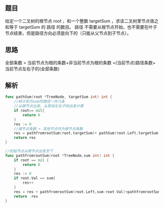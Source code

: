 ## 题目
给定一个二叉树的根节点 root ，和一个整数 targetSum ，求该二叉树里节点值之和等于 targetSum 的 路径 的数目。
路径 不需要从根节点开始，也不需要在叶子节点结束，但是路径方向必须是向下的（只能从父节点到子节点）。
## 思路
全部条数 = 当前节点为根的条数+非当前节点为根的条数 =(当前节点)路径条数+ 当前节点左右子的(全部条数)
 
## 解析
```go
func pathSum(root *TreeNode, targetSum int) int {
    //统计和为sum的路径一共几条
    //从跟节点出发，从其他左右子树出发计算
    if root== nil{
        return 0
    }
    res := 0 
    //根节点条数 + 其他节点作为根节点条数
    res = pathfromrootSum(root,targetSum)+ pathSum(root.Left,targetSum) + pathSum(root.Right,targetSum)
    return res
}

//初始节点从根节点出发至下
func pathfromrootSum(root *TreeNode,sum int) int {
    if root == nil {
        return 0
    }
    res := 0
    if root.Val == sum{
        res++
    }
    res = res + pathfromrootSum(root.Left,sum-root.Val)+pathfromrootSum(root.Right,sum-root.Val)
    return  res
}
```